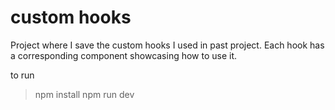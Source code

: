 # custom hooks

Project where I save the custom hooks I used in past project. 
Each hook has a corresponding component showcasing how to use it.

to run
> npm install
> npm run dev
